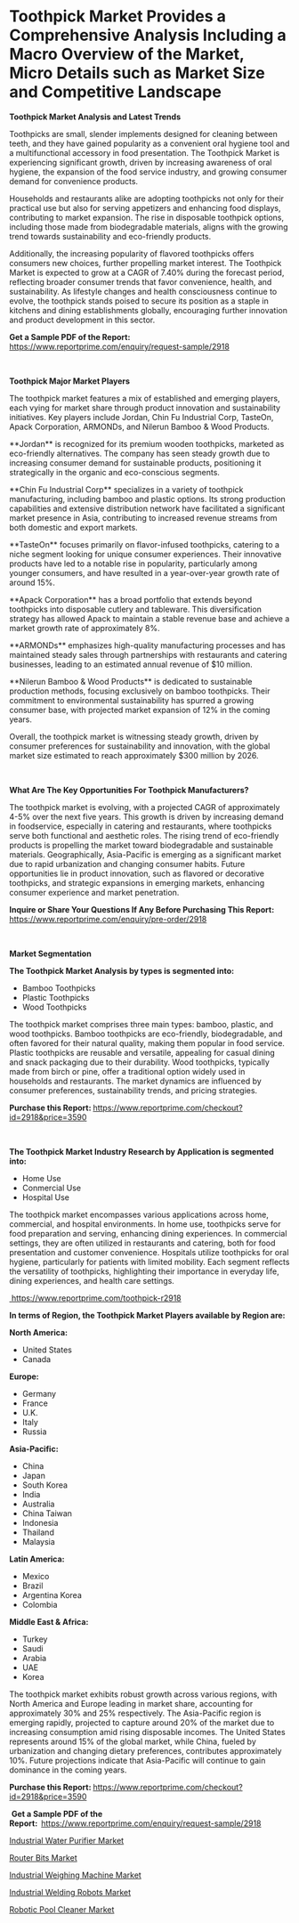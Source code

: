 <p><h1>Toothpick Market Provides a Comprehensive Analysis Including a Macro Overview of the Market, Micro Details such as Market Size and Competitive Landscape</h1></p><p><strong>Toothpick Market Analysis and Latest Trends</strong></p>
<p><p>Toothpicks are small, slender implements designed for cleaning between teeth, and they have gained popularity as a convenient oral hygiene tool and a multifunctional accessory in food presentation. The Toothpick Market is experiencing significant growth, driven by increasing awareness of oral hygiene, the expansion of the food service industry, and growing consumer demand for convenience products. </p><p>Households and restaurants alike are adopting toothpicks not only for their practical use but also for serving appetizers and enhancing food displays, contributing to market expansion. The rise in disposable toothpick options, including those made from biodegradable materials, aligns with the growing trend towards sustainability and eco-friendly products. </p><p>Additionally, the increasing popularity of flavored toothpicks offers consumers new choices, further propelling market interest. The Toothpick Market is expected to grow at a CAGR of 7.40% during the forecast period, reflecting broader consumer trends that favor convenience, health, and sustainability. As lifestyle changes and health consciousness continue to evolve, the toothpick stands poised to secure its position as a staple in kitchens and dining establishments globally, encouraging further innovation and product development in this sector.</p></p>
<p><strong>Get a Sample PDF of the Report:&nbsp;</strong> <a href="https://www.reportprime.com/enquiry/request-sample/2918?utm_campaign=1113&utm_medium=2&utm_source=Github&utm_content=ia&utm_term=24122024&utm_id=toothpick">https://www.reportprime.com/enquiry/request-sample/2918</a></p>
<p>&nbsp;</p>
<p><strong>Toothpick Major Market Players</strong></p>
<p><p>The toothpick market features a mix of established and emerging players, each vying for market share through product innovation and sustainability initiatives. Key players include Jordan, Chin Fu Industrial Corp, TasteOn, Apack Corporation, ARMONDs, and Nilerun Bamboo & Wood Products.</p><p>**Jordan** is recognized for its premium wooden toothpicks, marketed as eco-friendly alternatives. The company has seen steady growth due to increasing consumer demand for sustainable products, positioning it strategically in the organic and eco-conscious segments.</p><p>**Chin Fu Industrial Corp** specializes in a variety of toothpick manufacturing, including bamboo and plastic options. Its strong production capabilities and extensive distribution network have facilitated a significant market presence in Asia, contributing to increased revenue streams from both domestic and export markets.</p><p>**TasteOn** focuses primarily on flavor-infused toothpicks, catering to a niche segment looking for unique consumer experiences. Their innovative products have led to a notable rise in popularity, particularly among younger consumers, and have resulted in a year-over-year growth rate of around 15%.</p><p>**Apack Corporation** has a broad portfolio that extends beyond toothpicks into disposable cutlery and tableware. This diversification strategy has allowed Apack to maintain a stable revenue base and achieve a market growth rate of approximately 8%.</p><p>**ARMONDs** emphasizes high-quality manufacturing processes and has maintained steady sales through partnerships with restaurants and catering businesses, leading to an estimated annual revenue of $10 million.</p><p>**Nilerun Bamboo & Wood Products** is dedicated to sustainable production methods, focusing exclusively on bamboo toothpicks. Their commitment to environmental sustainability has spurred a growing consumer base, with projected market expansion of 12% in the coming years.</p><p>Overall, the toothpick market is witnessing steady growth, driven by consumer preferences for sustainability and innovation, with the global market size estimated to reach approximately $300 million by 2026.</p></p>
<p>&nbsp;</p>
<p><strong>What Are The Key Opportunities For Toothpick Manufacturers?</strong></p>
<p><p>The toothpick market is evolving, with a projected CAGR of approximately 4-5% over the next five years. This growth is driven by increasing demand in foodservice, especially in catering and restaurants, where toothpicks serve both functional and aesthetic roles. The rising trend of eco-friendly products is propelling the market toward biodegradable and sustainable materials. Geographically, Asia-Pacific is emerging as a significant market due to rapid urbanization and changing consumer habits. Future opportunities lie in product innovation, such as flavored or decorative toothpicks, and strategic expansions in emerging markets, enhancing consumer experience and market penetration.</p></p>
<p><strong>Inquire or Share Your Questions If Any Before Purchasing This Report:</strong> <a href="https://www.reportprime.com/enquiry/pre-order/2918?utm_campaign=1113&utm_medium=2&utm_source=Github&utm_content=ia&utm_term=24122024&utm_id=toothpick">https://www.reportprime.com/enquiry/pre-order/2918</a></p>
<p>&nbsp;</p>
<p><strong>Market Segmentation</strong></p>
<p><strong>The Toothpick Market Analysis by types is segmented into:</strong></p>
<p><ul><li>Bamboo Toothpicks</li><li>Plastic Toothpicks</li><li>Wood Toothpicks</li></ul></p>
<p><p>The toothpick market comprises three main types: bamboo, plastic, and wood toothpicks. Bamboo toothpicks are eco-friendly, biodegradable, and often favored for their natural quality, making them popular in food service. Plastic toothpicks are reusable and versatile, appealing for casual dining and snack packaging due to their durability. Wood toothpicks, typically made from birch or pine, offer a traditional option widely used in households and restaurants. The market dynamics are influenced by consumer preferences, sustainability trends, and pricing strategies.</p></p>
<p><strong>Purchase this Report:&nbsp;</strong><a href="https://www.reportprime.com/checkout?id=2918&price=3590&utm_campaign=1113&utm_medium=2&utm_source=Github&utm_content=ia&utm_term=24122024&utm_id=toothpick">https://www.reportprime.com/checkout?id=2918&price=3590</a></p>
<p>&nbsp;</p>
<p><strong>The Toothpick Market Industry Research by Application is segmented into:</strong></p>
<p><ul><li>Home Use</li><li>Conmercial Use</li><li>Hospital Use</li></ul></p>
<p><p>The toothpick market encompasses various applications across home, commercial, and hospital environments. In home use, toothpicks serve for food preparation and serving, enhancing dining experiences. In commercial settings, they are often utilized in restaurants and catering, both for food presentation and customer convenience. Hospitals utilize toothpicks for oral hygiene, particularly for patients with limited mobility. Each segment reflects the versatility of toothpicks, highlighting their importance in everyday life, dining experiences, and health care settings.</p></p>
<p><a href="https://www.reportprime.com/toothpick-r2918?utm_campaign=1113&utm_medium=2&utm_source=Github&utm_content=ia&utm_term=24122024&utm_id=toothpick">&nbsp;https://www.reportprime.com/toothpick-r2918</a></p>
<p><strong>In terms of Region, the Toothpick Market Players available by Region are:</strong></p>
<p>
    <p> <strong> North America: </strong>
        <ul>
            <li>United States</li>
            <li>Canada</li>
        </ul>
        </p> 
    <p> <strong> Europe: </strong>
        <ul>
            <li>Germany</li>
            <li>France</li>
            <li>U.K.</li>
            <li>Italy</li>
            <li>Russia</li>
        </ul>
        </p> 
    <p> <strong> Asia-Pacific: </strong>
        <ul>
            <li>China</li>
            <li>Japan</li>
            <li>South Korea</li>
            <li>India</li>
            <li>Australia</li>
            <li>China Taiwan</li>
            <li>Indonesia</li>
            <li>Thailand</li>
            <li>Malaysia</li>
        </ul>
        </p> 
    <p> <strong> Latin America: </strong>
        <ul>
            <li>Mexico</li>
            <li>Brazil</li>
            <li>Argentina Korea</li>
            <li>Colombia</li>
        </ul>
        </p> 
    <p> <strong> Middle East & Africa: </strong>
        <ul>
            <li>Turkey</li>
            <li>Saudi</li>
            <li>Arabia</li>
            <li>UAE</li>
            <li>Korea</li>
        </ul>
    </p>
    </p>
<p><p>The toothpick market exhibits robust growth across various regions, with North America and Europe leading in market share, accounting for approximately 30% and 25% respectively. The Asia-Pacific region is emerging rapidly, projected to capture around 20% of the market due to increasing consumption amid rising disposable incomes. The United States represents around 15% of the global market, while China, fueled by urbanization and changing dietary preferences, contributes approximately 10%. Future projections indicate that Asia-Pacific will continue to gain dominance in the coming years.</p></p>
<p><strong>Purchase this Report: </strong><a href="https://www.reportprime.com/checkout?id=2918&price=3590&utm_campaign=1113&utm_medium=2&utm_source=Github&utm_content=ia&utm_term=24122024&utm_id=toothpick">https://www.reportprime.com/checkout?id=2918&price=3590</a></p>
<p>&nbsp;<strong>Get a Sample PDF of the Report:&nbsp;&nbsp;</strong><a href="https://www.reportprime.com/enquiry/request-sample/2918?utm_campaign=1113&utm_medium=2&utm_source=Github&utm_content=ia&utm_term=24122024&utm_id=toothpick">https://www.reportprime.com/enquiry/request-sample/2918</a></p>
<p><strong></strong></p>
<p><p><a href="https://www.linkedin.com/pulse/comprehensive-analysis-industrial-water-purifier-market-growth-hfsif?utm_campaign=1113&utm_medium=2&utm_source=Github&utm_content=ia&utm_term=24122024&utm_id=toothpick">Industrial Water Purifier Market</a></p><p><a href="https://github.com/edacruz6/Market-Research-Report-List-1/blob/main/router-bits-market.md?utm_campaign=1113&utm_medium=2&utm_source=Github&utm_content=ia&utm_term=24122024&utm_id=toothpick">Router Bits Market</a></p><p><a href="https://www.linkedin.com/pulse/estimating-size-growth-potential-industrial-weighing-machine-dxiof?utm_campaign=1113&utm_medium=2&utm_source=Github&utm_content=ia&utm_term=24122024&utm_id=toothpick">Industrial Weighing Machine Market</a></p><p><a href="https://www.linkedin.com/pulse/exploring-43-growth-industrial-welding-robots-market-vf3pf?utm_campaign=1113&utm_medium=2&utm_source=Github&utm_content=ia&utm_term=24122024&utm_id=toothpick">Industrial Welding Robots Market</a></p><p><a href="https://github.com/seanmcma708/Market-Research-Report-List-1/blob/main/robotic-pool-cleaner-market.md?utm_campaign=1113&utm_medium=2&utm_source=Github&utm_content=ia&utm_term=24122024&utm_id=toothpick">Robotic Pool Cleaner Market</a></p></p>